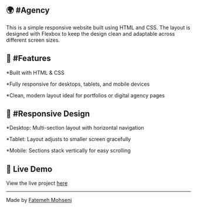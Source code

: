  🌍 #Agency
-------------------------------------------------------------------------------------------------------------------------------------------------------------------------------------------------------------------------------
This is a simple responsive website built using HTML and CSS. 
The layout is designed with Flexbox to keep the design clean and adaptable across different screen sizes.


🎯 #Features
-------------------------------------------------------------------------------------------------------------------------------------------------------------------------------------------------------------------------------
*Built with HTML & CSS 

*Fully responsive for desktops, tablets, and mobile devices

*Clean, modern layout ideal for portfolios or digital agency pages


📱 #Responsive Design 
-------------------------------------------------------------------------------------------------------------------------------------------------------------------------------------------------------------------------------
*Desktop: Multi-section layout with horizontal navigation

*Tablet: Layout adjusts to smaller screen gracefully

*Mobile: Sections stack vertically for easy scrolling


🔗 Live Demo
-------------------------------------------------------------------------------------------------------------------------------------------------------------------------------------------------------------------------------
View the live project [here](https://fate-me.github.io/Agency/)

_______________________________________________________________________________________________________________________________________________________________________________________________________________________________
Made by [Fatemeh Mohseni](https://github.com/Fate-me)
